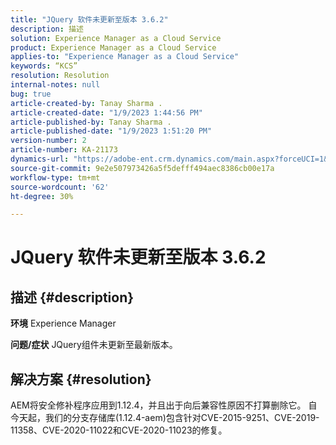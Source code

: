 ```yaml
---
title: "JQuery 软件未更新至版本 3.6.2"
description: 描述
solution: Experience Manager as a Cloud Service
product: Experience Manager as a Cloud Service
applies-to: "Experience Manager as a Cloud Service"
keywords: “KCS”
resolution: Resolution
internal-notes: null
bug: true
article-created-by: Tanay Sharma .
article-created-date: "1/9/2023 1:44:56 PM"
article-published-by: Tanay Sharma .
article-published-date: "1/9/2023 1:51:20 PM"
version-number: 2
article-number: KA-21173
dynamics-url: "https://adobe-ent.crm.dynamics.com/main.aspx?forceUCI=1&pagetype=entityrecord&etn=knowledgearticle&id=e9b6b7c7-2390-ed11-aad1-6045bd006793"
source-git-commit: 9e2e507973426a5f5defff494aec8386cb00e17a
workflow-type: tm+mt
source-wordcount: '62'
ht-degree: 30%

---
```


# JQuery 软件未更新至版本 3.6.2

## 描述 {#description}

<b>环境</b>
Experience Manager


<b>问题/症状</b>
JQuery组件未更新至最新版本。


## 解决方案 {#resolution}


AEM将安全修补程序应用到1.12.4，并且出于向后兼容性原因不打算删除它。 自今天起，我们的分支存储库(1.12.4-aem)包含针对CVE-2015-9251、CVE-2019-11358、CVE-2020-11022和CVE-2020-11023的修复。
